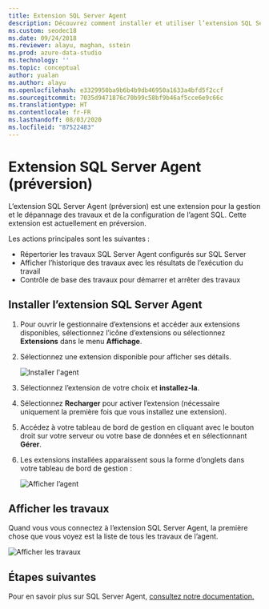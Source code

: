 ```yaml
---
title: Extension SQL Server Agent
description: Découvrez comment installer et utiliser l’extension SQL Server Agent (préversion) pour Azure Data Studio, qui permet de gérer les travaux et les configurations SQL Agent.
ms.custom: seodec18
ms.date: 09/24/2018
ms.reviewer: alayu, maghan, sstein
ms.prod: azure-data-studio
ms.technology: ''
ms.topic: conceptual
author: yualan
ms.author: alayu
ms.openlocfilehash: e3329950ba9b6b4b9db46950a1633a4bfd5f2ccf
ms.sourcegitcommit: 7035d9471876c70b99c58bf9b46af5cce6e9c66c
ms.translationtype: HT
ms.contentlocale: fr-FR
ms.lasthandoff: 08/03/2020
ms.locfileid: "87522483"
---
```

# <a name="sql-server-agent-extension-preview"></a>Extension SQL Server Agent (préversion)

L’extension SQL Server Agent (préversion) est une extension pour la gestion et le dépannage des travaux et de la configuration de l’agent SQL. Cette extension est actuellement en préversion.

Les actions principales sont les suivantes :
- Répertorier les travaux SQL Server Agent configurés sur SQL Server
- Afficher l’historique des travaux avec les résultats de l’exécution du travail
- Contrôle de base des travaux pour démarrer et arrêter des travaux

## <a name="install-the-sql-server-agent-extension"></a>Installer l’extension SQL Server Agent

1. Pour ouvrir le gestionnaire d’extensions et accéder aux extensions disponibles, sélectionnez l’icône d’extensions ou sélectionnez **Extensions** dans le menu **Affichage**.
2. Sélectionnez une extension disponible pour afficher ses détails.

   ![Installer l'agent](media/extensions/sql-server-agent-extension/install-sql-agent.png)

1. Sélectionnez l’extension de votre choix et **installez-la**.
2. Sélectionnez **Recharger** pour activer l’extension (nécessaire uniquement la première fois que vous installez une extension).
1. Accédez à votre tableau de bord de gestion en cliquant avec le bouton droit sur votre serveur ou votre base de données et en sélectionnant **Gérer**.
2. Les extensions installées apparaissent sous la forme d’onglets dans votre tableau de bord de gestion :

   ![Afficher l’agent](media/extensions/sql-server-agent-extension/view-sql-agent.png)

## <a name="view-jobs"></a>Afficher les travaux

Quand vous vous connectez à l’extension SQL Server Agent, la première chose que vous voyez est la liste de tous les travaux de l’agent.

   ![Afficher les travaux](media/extensions/sql-server-agent-extension/job-view.png)

## <a name="next-steps"></a>Étapes suivantes

Pour en savoir plus sur SQL Server Agent, [consultez notre documentation.](https://docs.microsoft.com/sql/ssms/agent/sql-server-agent?view=sql-server-2017)



